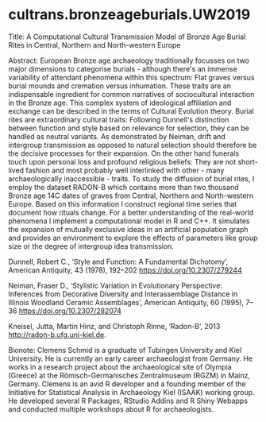 # cultrans.bronzeageburials.UW2019

Title:
A Computational Cultural Transmission Model of Bronze Age Burial Rites in Central, Northern and North-western Europe

Abstract:
European Bronze age archaeology traditionally focusses on two major dimensions to categorise burials - although there's an immense variability of attendant phenomena within this spectrum: Flat graves versus burial mounds and cremation versus inhumation. These traits are an indispensable ingredient for common narratives of sociocultural interaction in the Bronze age. This complex system of ideological affiliation and exchange can be described in the terms of Cultural Evolution theory. Burial rites are extraordinary cultural traits: Following Dunnell's distinction between function and style based on relevance for selection, they can be handled as neutral variants. As demonstrated by Neiman, drift and intergroup transmission as opposed to natural selection should therefore be the decisive processes for their expansion. On the other hand funerals touch upon personal loss and profound religious beliefs: They are not short-lived fashion and most probably well interlinked with other - many archaeologically inaccessible - traits. To study the diffusion of burial rites, I employ the dataset RADON-B which contains more than two thousand Bronze age 14C dates of graves from Central, Northern and North-western Europe. Based on this information I construct regional time series that document how rituals change. For a better understanding of the real-world phenomena I implement a computational model in R and C++. It simulates the expansion of mutually exclusive ideas in an artificial population graph and provides an environment to explore the effects of parameters like group size or the degree of intergroup idea transmission.

Dunnell, Robert C., ‘Style and Function: A Fundamental Dichotomy’, American Antiquity, 43 (1978), 192–202 https://doi.org/10.2307/279244

Neiman, Fraser D., ‘Stylistic Variation in Evolutionary Perspective: Inferences from Decorative Diversity and Interassemblage Distance in Illinois Woodland Ceramic Assemblages’, American Antiquity, 60 (1995), 7–36 https://doi.org/10.2307/282074

Kneisel, Jutta, Martin Hinz, and Christoph Rinne, ‘Radon-B’, 2013 http://radon-b.ufg.uni-kiel.de.

Bionote:
Clemens Schmid is a graduate of Tubingen University and Kiel University. He is currently an early career archaeologist from Germany. He works in a research project about the archaeological site of Olympia (Greece) at the Römisch-Germanisches Zentralmuseum (RGZM) in Mainz, Germany. Clemens is an avid R developer and a founding member of the Initiative for Statistical Analysis in Archaeology Kiel (ISAAK) working group. He developed several R Packages, RStudio Addins and R Shiny Webapps and conducted multiple workshops about R for archaeologists.
